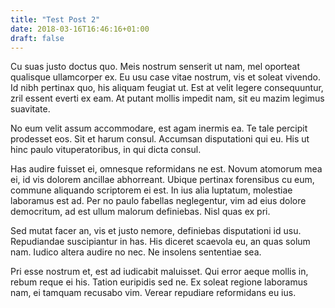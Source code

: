 ```yaml
---
title: "Test Post 2"
date: 2018-03-16T16:46:16+01:00
draft: false
---
```


Cu suas justo doctus quo. Meis nostrum senserit ut nam, mel oporteat qualisque ullamcorper ex. Eu usu case vitae nostrum, vis et soleat vivendo. Id nibh pertinax quo, his aliquam feugiat ut. Est at velit legere consequuntur, zril essent everti ex eam. At putant mollis impedit nam, sit eu mazim legimus suavitate.

No eum velit assum accommodare, est agam inermis ea. Te tale percipit prodesset eos. Sit et harum consul. Accumsan disputationi qui eu. His ut hinc paulo vituperatoribus, in qui dicta consul.

Has audire fuisset ei, omnesque reformidans ne est. Novum atomorum mea ei, id vis dolorem ancillae abhorreant. Ubique pertinax forensibus cu eum, commune aliquando scriptorem ei est. In ius alia luptatum, molestiae laboramus est ad. Per no paulo fabellas neglegentur, vim ad eius dolore democritum, ad est ullum malorum definiebas. Nisl quas ex pri.

Sed mutat facer an, vis et justo nemore, definiebas disputationi id usu. Repudiandae suscipiantur in has. His diceret scaevola eu, an quas solum nam. Iudico altera audire no nec. Ne insolens sententiae sea.

Pri esse nostrum et, est ad iudicabit maluisset. Qui error aeque mollis in, rebum reque ei his. Tation euripidis sed ne. Ex soleat regione laboramus nam, ei tamquam recusabo vim. Verear repudiare reformidans eu ius.
